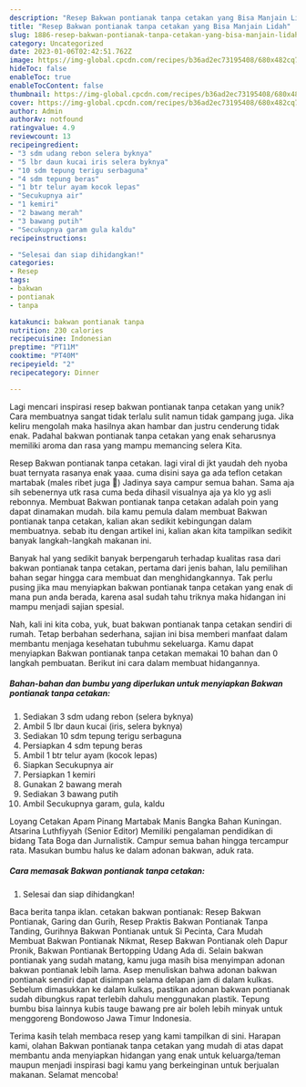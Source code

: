 ```yaml
---
description: "Resep Bakwan pontianak tanpa cetakan yang Bisa Manjain Lidah"
title: "Resep Bakwan pontianak tanpa cetakan yang Bisa Manjain Lidah"
slug: 1886-resep-bakwan-pontianak-tanpa-cetakan-yang-bisa-manjain-lidah
category: Uncategorized
date: 2023-01-06T02:42:51.762Z
image: https://img-global.cpcdn.com/recipes/b36ad2ec73195408/680x482cq70/bakwan-pontianak-tanpa-cetakan-foto-resep-utama.jpg
hideToc: false
enableToc: true
enableTocContent: false
thumbnail: https://img-global.cpcdn.com/recipes/b36ad2ec73195408/680x482cq70/bakwan-pontianak-tanpa-cetakan-foto-resep-utama.jpg
cover: https://img-global.cpcdn.com/recipes/b36ad2ec73195408/680x482cq70/bakwan-pontianak-tanpa-cetakan-foto-resep-utama.jpg
author: Admin
authorAv: notfound
ratingvalue: 4.9
reviewcount: 13
recipeingredient:
- "3 sdm udang rebon selera byknya"
- "5 lbr daun kucai iris selera byknya"
- "10 sdm tepung terigu serbaguna"
- "4 sdm tepung beras"
- "1 btr telur ayam kocok lepas"
- "Secukupnya air"
- "1 kemiri"
- "2 bawang merah"
- "3 bawang putih"
- "Secukupnya garam gula kaldu"
recipeinstructions:

- "Selesai dan siap dihidangkan!"
categories:
- Resep
tags:
- bakwan
- pontianak
- tanpa

katakunci: bakwan pontianak tanpa 
nutrition: 230 calories
recipecuisine: Indonesian
preptime: "PT11M"
cooktime: "PT40M"
recipeyield: "2"
recipecategory: Dinner

---
```





Lagi mencari inspirasi resep bakwan pontianak tanpa cetakan yang unik? Cara membuatnya sangat tidak terlalu sulit namun tidak gampang juga. Jika keliru mengolah maka hasilnya akan hambar dan justru cenderung tidak enak. Padahal bakwan pontianak tanpa cetakan yang enak seharusnya memiliki aroma dan rasa yang mampu memancing selera Kita.





Resep Bakwan pontianak tanpa cetakan. lagi viral di jkt yaudah deh nyoba buat ternyata rasanya enak yaaa. cuma disini saya ga ada teflon cetakan martabak (males ribet juga 🤭) Jadinya saya campur semua bahan. Sama aja sih sebenernya utk rasa cuma beda dihasil visualnya aja ya klo yg asli rebonnya. Membuat Bakwan pontianak tanpa cetakan adalah poin yang dapat dinamakan mudah. bila kamu pemula dalam membuat Bakwan pontianak tanpa cetakan, kalian akan sedikit kebingungan dalam membuatnya. sebab itu dengan artikel ini, kalian akan kita tampilkan sedikit banyak langkah-langkah makanan ini.

Banyak hal yang sedikit banyak berpengaruh terhadap kualitas rasa dari bakwan pontianak tanpa cetakan, pertama dari jenis bahan, lalu pemilihan bahan segar hingga cara membuat dan menghidangkannya. Tak perlu pusing jika mau menyiapkan bakwan pontianak tanpa cetakan yang enak di mana pun anda berada, karena asal sudah tahu triknya maka hidangan ini mampu menjadi sajian spesial.






Nah, kali ini kita coba, yuk, buat bakwan pontianak tanpa cetakan sendiri di rumah. Tetap berbahan sederhana, sajian ini bisa memberi manfaat dalam membantu menjaga kesehatan tubuhmu sekeluarga. Kamu dapat menyiapkan Bakwan pontianak tanpa cetakan memakai 10 bahan dan 0 langkah pembuatan. Berikut ini cara dalam membuat hidangannya.

<!--inarticleads1-->

##### Bahan-bahan dan bumbu yang diperlukan untuk menyiapkan Bakwan pontianak tanpa cetakan:

1. Sediakan 3 sdm udang rebon (selera byknya)
1. Ambil 5 lbr daun kucai (iris, selera byknya)
1. Sediakan 10 sdm tepung terigu serbaguna
1. Persiapkan 4 sdm tepung beras
1. Ambil 1 btr telur ayam (kocok lepas)
1. Siapkan Secukupnya air
1. Persiapkan 1 kemiri
1. Gunakan 2 bawang merah
1. Sediakan 3 bawang putih
1. Ambil Secukupnya garam, gula, kaldu


Loyang Cetakan Apam Pinang Martabak Manis Bangka Bahan Kuningan. Atsarina Luthfiyyah (Senior Editor) Memiliki pengalaman pendidikan di bidang Tata Boga dan Jurnalistik. Campur semua bahan hingga tercampur rata. Masukan bumbu halus ke dalam adonan bakwan, aduk rata. 

<!--inarticleads2-->

##### Cara memasak Bakwan pontianak tanpa cetakan:


1. Selesai dan siap dihidangkan!

Baca berita tanpa iklan. cetakan bakwan pontianak: Resep Bakwan Pontianak, Garing dan Gurih, Resep Praktis Bakwan Pontianak Tanpa Tanding, Gurihnya Bakwan Pontianak untuk Si Pecinta, Cara Mudah Membuat Bakwan Pontianak Nikmat, Resep Bakwan Pontianak oleh Dapur Pronik, Bakwan Pontianak Bertopping Udang Ada di. Selain bakwan pontianak yang sudah matang, kamu juga masih bisa menyimpan adonan bakwan pontianak lebih lama. Asep menuliskan bahwa adonan bakwan pontianak sendiri dapat disimpan selama delapan jam di dalam kulkas. Sebelum dimasukkan ke dalam kulkas, pastikan adonan bakwan pontianak sudah dibungkus rapat terlebih dahulu menggunakan plastik. Tepung bumbu bisa lainnya kubis tauge bawang pre air boleh lebih minyak untuk menggoreng Bondowoso Jawa Timur Indonesia. 

Terima kasih telah membaca resep yang kami tampilkan di sini. Harapan kami, olahan Bakwan pontianak tanpa cetakan yang mudah di atas dapat membantu anda menyiapkan hidangan yang enak untuk keluarga/teman maupun menjadi inspirasi bagi kamu yang berkeinginan untuk berjualan makanan. Selamat mencoba!
